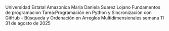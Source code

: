 Universidad Estatal Amazonica
Maria Daniela Suarez Lojano 
Fundamentos de programacion
Tarea:Programación en Python y Sincronización con GitHub - Búsqueda y Ordenación en Arreglos Multidimensionales semana 11
31 de agosto de 2025
